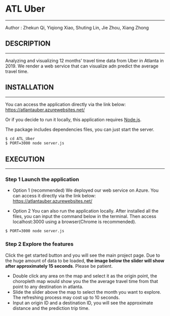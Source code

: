 # ATL Uber

-------------

Author          : Zhekun Qi, Yiqiong Xiao, Shuting Lin, Jie Zhou, Xiang Zhong


## DESCRIPTION
-------------

Analyzing and visualizing 12 months' travel time data from Uber in Atlanta in 2019. We render a web service that can visualize adn predict the average travel time. 

## INSTALLATION
-------------
You can access the application directly via the link below:
https://atlantauber.azurewebsites.net/

Or if you decide to run it locally, this application requires [Node.js](https://nodejs.org/).

The package includes dependencies files, you can just start the server.

```sh
$ cd ATL_Uber
$ PORT=3000 node server.js
```

## EXECUTION
-------------

### Step 1  Launch the application
 - Option 1 (recommended)
We deployed our web service on Azure. You can access it directly via the link below:
https://atlantauber.azurewebsites.net/

 - Option 2
You can also run the application locally. After installed all the files, you can input the command below in the terminal.  Then access localhost:3000 using a browser(Chrome is recommended).
```sh 
$ PORT=3000 node server.js
```

### Step 2 Explore the features
Click the get started button and you will see the main project page. Due to the huge amount of data to be loaded, **the image below the slider will show after approximately 15 seconds**. Please be patient. 
 - Double click any area on the map and select it as the origin point, the choropleth map would show you the the average travel time from that point to any destination in atlanta.
 - Slide the slider above the map to select the month you want to explore. The refreshing process may cost up to 10 seconds.
 - Input an origin ID and a destination ID, you will see the approximate distance and the prediction trip time.
